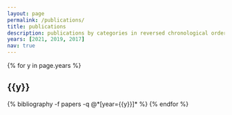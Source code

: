```yaml
---
layout: page
permalink: /publications/
title: publications
description: publications by categories in reversed chronological order.
years: [2021, 2019, 2017]
nav: true
---
```


<div class="publications">

{% for y in page.years %}
  <h2 class="year">{{y}}</h2>
  {% bibliography -f papers -q @*[year={{y}}]* %}
{% endfor %}

</div>
